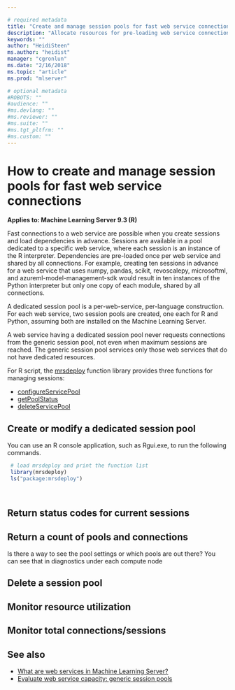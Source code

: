 ```yaml
---

# required metadata
title: "Create and manage session pools for fast web service connections in R (Machine Learning Server)"
description: "Allocate resources for pre-loading web service connections and dependencies in R solutions (Machine Learning Server ). "
keywords: ""
author: "HeidiSteen"
ms.author: "heidist"
manager: "cgronlun"
ms.date: "2/16/2018"
ms.topic: "article"
ms.prod: "mlserver"

# optional metadata
#ROBOTS: ""
#audience: ""
#ms.devlang: ""
#ms.reviewer: ""
#ms.suite: ""
#ms.tgt_pltfrm: ""
#ms.custom: ""
---
```


# How to create and manage session pools for fast web service connections

**Applies to: Machine Learning Server 9.3 (R)**

Fast connections to a web service are possible when you create sessions and load dependencies in advance. Sessions are available in a pool dedicated to a specific web service, where each session is an instance of the R interpreter. Dependencies are pre-loaded once per web service and shared by all connections. For example, creating ten sessions in advance for a web service that uses numpy, pandas, scikit, revoscalepy, microsoftml, and azureml-model-management-sdk would result in ten instances of the Python interpreter but only one copy of each module, shared by all connections. 

A dedicated session pool is a per-web-service, per-language construction. For each web service, two session pools are created, one each for R and Python, assuming both are installed on the Machine Learning Server.

A web service having a dedicated session pool never requests connections from the generic session pool, not even when maximum sessions are reached. The generic session pool services only those web services that do not have dedicated resources.

For R script, the [mrsdeploy](r-reference/mrsdeploy/mrsdeploy-package.md) function library provides three functions for managing sessions:

+ [configureServicePool](../r-reference/mrsdeploy/configureServicePool.md)
+ [getPoolStatus](../r-reference/mrsdeploy/getPoolStatus.md)
+ [deleteServicePool](../r-reference/mrsdeploy/deleteServicePool.md)

## Create or modify a dedicated session pool

You can use an R console application, such as Rgui.exe, to run the following commands.

```r
 # load mrsdeploy and print the function list
 library(mrsdeploy)
 ls("package:mrsdeploy")

 

```

## Return status codes for current sessions

## Return a count of pools and connections

Is there a way to see the pool settings or which pools are out there?
You can see that in diagnostics under each compute node


## Delete a session pool

## Monitor resource utilization

## Monitor total connections/sessions



## See also

 + [What are web services in Machine Learning Server?](concept-what-are-web-services.md)
 + [Evaluate web service capacity: generic session pools](configure-evaluate-capacity.md#shell-pools)
